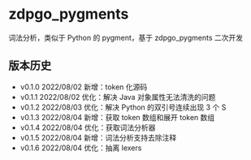 # zdpgo_pygments

词法分析，类似于 Python 的 pygment，基于 zdpgo_pygments 二次开发

## 版本历史

- v0.1.0 2022/08/02 新增：token 化源码
- v0.1.1 2022/08/02 优化：解决 Java 对象属性无法清洗的问题
- v0.1.2 2022/08/03 优化：解决 Python 的双引号连续出现 3 个 S
- v0.1.3 2022/08/04 新增：获取 token 数组和展开 token 数组
- v0.1.4 2022/08/04 优化：获取词法分析器
- v0.1.5 2022/08/04 新增：词法分析支持去除注释
- v0.1.6 2022/08/04 优化：抽离 lexers
